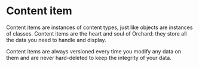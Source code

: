 # Content item



Content items are instances of content types, just like objects are instances of classes. Content items are the heart and soul of Orchard: they store all the data you need to handle and display.

Content items are always versioned every time you modify any data on them and are never hard-deleted to keep the integrity of your data.